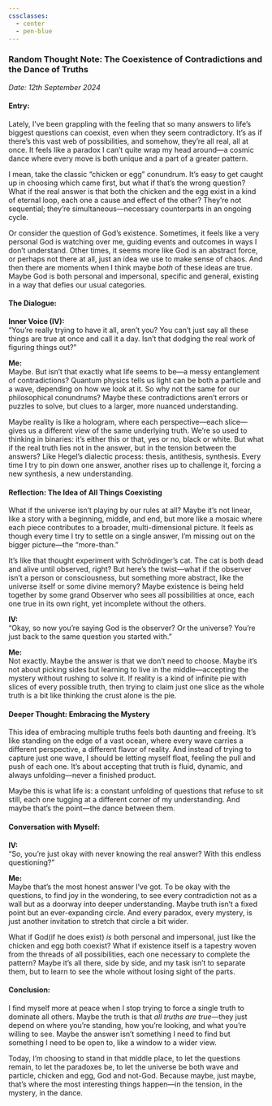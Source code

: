 ```yaml
---
cssclasses:
  - center
  - pen-blue
---
```


### **Random Thought Note: The Coexistence of Contradictions and the Dance of Truths**  
*Date: 12th September 2024*

#### **Entry:**

Lately, I’ve been grappling with the feeling that so many answers to life’s biggest questions can coexist, even when they seem contradictory. It’s as if there’s this vast web of possibilities, and somehow, they’re all real, all at once. It feels like a paradox I can’t quite wrap my head around—a cosmic dance where every move is both unique and a part of a greater pattern.

I mean, take the classic “chicken or egg” conundrum. It’s easy to get caught up in choosing which came first, but what if that’s the wrong question? What if the real answer is that both the chicken and the egg exist in a kind of eternal loop, each one a cause and effect of the other? They’re not sequential; they’re simultaneous—necessary counterparts in an ongoing cycle.  

Or consider the question of God’s existence. Sometimes, it feels like a very personal God is watching over me, guiding events and outcomes in ways I don’t understand. Other times, it seems more like God is an abstract force, or perhaps not there at all, just an idea we use to make sense of chaos. And then there are moments when I think maybe *both* of these ideas are true. Maybe God is both personal and impersonal, specific and general, existing in a way that defies our usual categories.

#### **The Dialogue:**

**Inner Voice (IV):**  
“You’re really trying to have it all, aren’t you? You can’t just say all these things are true at once and call it a day. Isn’t that dodging the real work of figuring things out?”

**Me:**  
Maybe. But isn’t that exactly what life seems to be—a messy entanglement of contradictions? Quantum physics tells us light can be both a particle and a wave, depending on how we look at it. So why not the same for our philosophical conundrums? Maybe these contradictions aren’t errors or puzzles to solve, but clues to a larger, more nuanced understanding. 

Maybe reality is like a hologram, where each perspective—each slice—gives us a different view of the same underlying truth. We’re so used to thinking in binaries: it’s either this or that, yes or no, black or white. But what if the real truth lies not in the answer, but in the tension between the answers? Like Hegel’s dialectic process: thesis, antithesis, synthesis. Every time I try to pin down one answer, another rises up to challenge it, forcing a new synthesis, a new understanding.

#### **Reflection: The Idea of All Things Coexisting**

What if the universe isn’t playing by our rules at all? Maybe it’s not linear, like a story with a beginning, middle, and end, but more like a mosaic where each piece contributes to a broader, multi-dimensional picture. It feels as though every time I try to settle on a single answer, I’m missing out on the bigger picture—the “more-than.” 

It’s like that thought experiment with Schrödinger’s cat. The cat is both dead and alive until observed, right? But here’s the twist—what if the observer isn’t a person or consciousness, but something more abstract, like the universe itself or some divine memory? Maybe existence is being held together by some grand Observer who sees all possibilities at once, each one true in its own right, yet incomplete without the others.  

**IV:**  
“Okay, so now you’re saying God is the observer? Or the universe? You’re just back to the same question you started with.”

**Me:**  
Not exactly. Maybe the answer is that we don’t need to choose. Maybe it’s not about picking sides but learning to live in the middle—accepting the mystery without rushing to solve it. If reality is a kind of infinite pie with slices of every possible truth, then trying to claim just one slice as the whole truth is a bit like thinking the crust alone is the pie.

#### **Deeper Thought: Embracing the Mystery**

This idea of embracing multiple truths feels both daunting and freeing. It’s like standing on the edge of a vast ocean, where every wave carries a different perspective, a different flavor of reality. And instead of trying to capture just one wave, I should be letting myself float, feeling the pull and push of each one. It’s about accepting that truth is fluid, dynamic, and always unfolding—never a finished product.

Maybe this is what life is: a constant unfolding of questions that refuse to sit still, each one tugging at a different corner of my understanding. And maybe that’s the point—the dance between them. 

#### **Conversation with Myself:**

**IV:**  
“So, you’re just okay with never knowing the real answer? With this endless questioning?”

**Me:**  
Maybe that’s the most honest answer I’ve got. To be okay with the questions, to find joy in the wondering, to see every contradiction not as a wall but as a doorway into deeper understanding. Maybe truth isn’t a fixed point but an ever-expanding circle. And every paradox, every mystery, is just another invitation to stretch that circle a bit wider.

What if God(if he does exist) *is* both personal and impersonal, just like the chicken and egg both coexist? What if existence itself is a tapestry woven from the threads of all possibilities, each one necessary to complete the pattern? Maybe it’s all there, side by side, and my task isn’t to separate them, but to learn to see the whole without losing sight of the parts.

#### **Conclusion:**

I find myself more at peace when I stop trying to force a single truth to dominate all others. Maybe the truth is that *all truths are true*—they just depend on where you’re standing, how you’re looking, and what you’re willing to see. Maybe the answer isn’t something I need to find but something I need to be open to, like a window to a wider view.  

Today, I’m choosing to stand in that middle place, to let the questions remain, to let the paradoxes be, to let the universe be both wave and particle, chicken and egg, God and not-God. Because maybe, just maybe, that’s where the most interesting things happen—in the tension, in the mystery, in the dance.
